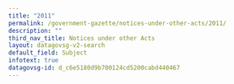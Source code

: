 ```yaml
---
title: "2011"
permalink: /government-gazette/notices-under-other-acts/2011/
description: ""
third_nav_title: Notices under other Acts
layout: datagovsg-v2-search
default_field: Subject
infotext: true
datagovsg-id: d_c6e5180d9b700124cd5200cabd440467
---
```

